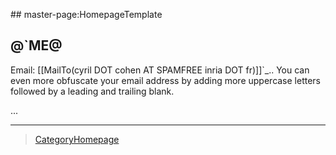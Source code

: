 \#\# master-page:HomepageTemplate

@\`ME@
------

Email: \[\[MailTo(cyril DOT cohen AT SPAMFREE inria DOT fr)\]\]\`\_.. You can even more obfuscate your email address by adding more uppercase letters followed by a leading and trailing blank.

...

------------------------------------------------------------------------

> [CategoryHomepage](CategoryHomepage)
